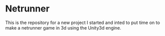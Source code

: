 # Netrunner
This is the repository for a new project I started and inted to put time on to make a netrunner game in 3d using the Unity3d engine.
